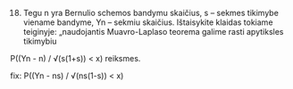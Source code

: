 18. Tegu n yra Bernulio schemos bandymu skaičius, s – sekmes tikimybe viename bandyme, Yn
– sekmiu skaičius. Ištaisykite klaidas tokiame teiginyje: „naudojantis Muavro-Laplaso teorema
galime rasti apytiksles tikimybiu

P((Yn - n) / √(s(1+s)) < x) reiksmes.

fix:
P((Yn - ns) / √(ns(1-s)) < x)